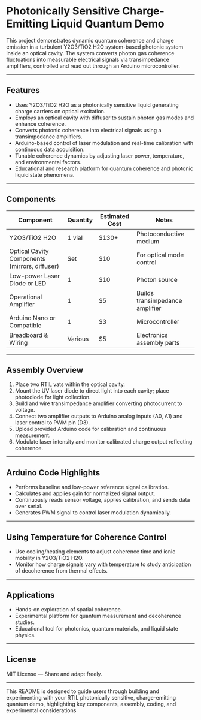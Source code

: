 # Photonically Sensitive Charge-Emitting Liquid Quantum Demo

This project demonstrates dynamic quantum coherence and charge emission in a turbulent Y2O3/TiO2 H2O system-based photonic system inside an optical cavity. The system converts photon gas coherence fluctuations into measurable electrical signals via transimpedance amplifiers, controlled and read out through an Arduino microcontroller.

***

## Features

- Uses Y2O3/TiO2 H2O as a photonically sensitive liquid generating charge carriers on optical excitation.  
- Employs an optical cavity with diffuser to sustain photon gas modes and enhance coherence.  
- Converts photonic coherence into electrical signals using a transimpedance amplifiers.  
- Arduino-based control of laser modulation and real-time calibration with continuous data acquisition.  
- Tunable coherence dynamics by adjusting laser power, temperature, and environmental factors.  
- Educational and research platform for quantum coherence and photonic liquid state phenomena.

***

## Components

| Component                        | Quantity | Estimated Cost | Notes                       |
|---------------------------------|----------|----------------|-----------------------------|
| Y2O3/TiO2 H2O                   | 1 vial   | $130+           | Photoconductive medium       |
| Optical Cavity Components (mirrors, diffuser) | Set      | $10            | For optical mode control     |
| Low-power Laser Diode or LED    | 1        | $10            | Photon source                |
| Operational Amplifier           | 1        | $5             | Builds transimpedance amplifier |
| Arduino Nano or Compatible      | 1        | $3             | Microcontroller              |
| Breadboard & Wiring             | Various  | $5             | Electronics assembly parts   |

***

## Assembly Overview

1. Place two RTIL vats within the optical cavity.  
2. Mount the UV laser diode to direct light into each cavity; place photodiode for light collection.  
3. Build and wire transimpedance amplifier converting photocurrent to voltage.  
4. Connect two amplifier outputs to Arduino analog inputs (A0, A1) and laser control to PWM pin (D3).  
5. Upload provided Arduino code for calibration and continuous measurement.  
6. Modulate laser intensity and monitor calibrated charge output reflecting coherence.

***

## Arduino Code Highlights

- Performs baseline and low-power reference signal calibration.  
- Calculates and applies gain for normalized signal output.  
- Continuously reads sensor voltage, applies calibration, and sends data over serial.  
- Generates PWM signal to control laser modulation dynamically.

***

## Using Temperature for Coherence Control

- Use cooling/heating elements to adjust coherence time and ionic mobility in Y2O3/TiO2 H2O.  
- Monitor how charge signals vary with temperature to study anticipation of decoherence from thermal effects.

***

## Applications

- Hands-on exploration of spatial coherence.  
- Experimental platform for quantum measurement and decoherence studies.  
- Educational tool for photonics, quantum materials, and liquid state physics.

***

## License

MIT License — Share and adapt freely.

***

This README is designed to guide users through building and experimenting with your RTIL photonically sensitive, charge-emitting quantum demo, highlighting key components, assembly, coding, and experimental considerations
